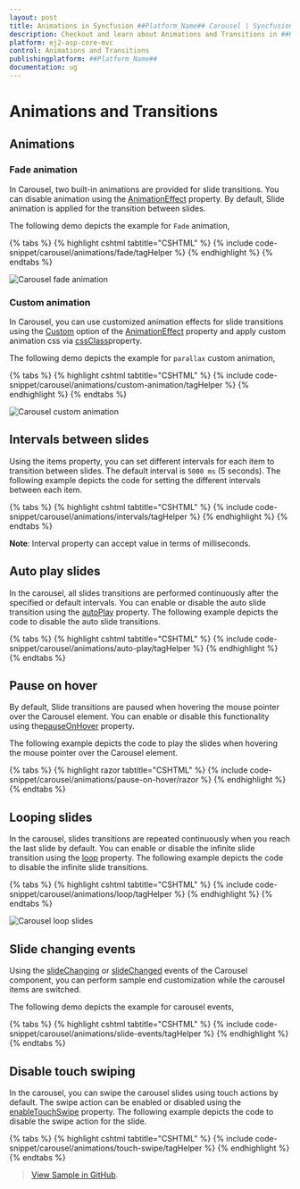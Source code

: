 ```yaml
---
layout: post
title: Animations in Syncfusion ##Platform_Name## Carousel | Syncfusion
description: Checkout and learn about Animations and Transitions in ##Platform_Name## Carousel control of Syncfusion Essential JS 2 and more details.
platform: ej2-asp-core-mvc
control: Animations and Transitions
publishingplatform: ##Platform_Name##
documentation: ug
---
```


# Animations and Transitions

## Animations

### Fade animation

In Carousel, two built-in animations are provided for slide transitions. You can disable animation using the [AnimationEffect](https://help.syncfusion.com/cr/aspnetcore-js2/Syncfusion.EJ2.Navigations.Carousel.html#Syncfusion_EJ2_Navigations_Carousel_AnimationEffect) property. By default, Slide animation is applied for the transition between slides.

The following demo depicts the example for `Fade` animation,

{% tabs %}
{% highlight cshtml tabtitle="CSHTML" %}
{% include code-snippet/carousel/animations/fade/tagHelper %}
{% endhighlight %}
{% endtabs %}

![Carousel fade animation](images/fade_animation.gif)

### Custom animation

In Carousel, you can use customized animation effects for slide transitions using the [Custom](https://help.syncfusion.com/cr/aspnetcore-js2/Syncfusion.EJ2.Navigations.CarouselAnimationEffect.html) option of the [AnimationEffect](https://help.syncfusion.com/cr/aspnetcore-js2/Syncfusion.EJ2.Navigations.Carousel.html#Syncfusion_EJ2_Navigations_Carousel_AnimationEffect) property and apply custom animation css via [cssClass](https://help.syncfusion.com/cr/aspnetcore-js2/Syncfusion.EJ2.Navigations.Carousel.html#Syncfusion_EJ2_Navigations_Carousel_cssClass)property.

The following demo depicts the example for `parallax` custom animation,

{% tabs %}
{% highlight cshtml tabtitle="CSHTML" %}
{% include code-snippet/carousel/animations/custom-animation/tagHelper %}
{% endhighlight %}
{% endtabs %}

![Carousel custom animation](images/parallax_animation.gif)

## Intervals between slides

Using the items property, you can set different intervals for each item to transition between slides. The default interval is `5000 ms` (5 seconds). The following example depicts the code for setting the different intervals between each item.

{% tabs %}
{% highlight cshtml tabtitle="CSHTML" %}
{% include code-snippet/carousel/animations/intervals/tagHelper %}
{% endhighlight %}
{% endtabs %}

**Note**: Interval property can accept value in terms of milliseconds.

## Auto play slides

In the carousel, all slides transitions are performed continuously after the specified or default intervals. You can enable or disable the auto slide transition using the [autoPlay](https://help.syncfusion.com/cr/aspnetcore-js2/Syncfusion.EJ2.Navigations.Carousel.html#Syncfusion_EJ2_Navigations_Carousel_AutoPlay) property. The following example depicts the code to disable the auto slide transitions.

{% tabs %}
{% highlight cshtml tabtitle="CSHTML" %}
{% include code-snippet/carousel/animations/auto-play/tagHelper %}
{% endhighlight %}
{% endtabs %}

## Pause on hover

By default, Slide transitions are paused when hovering the mouse pointer over the Carousel element. You can enable or disable this functionality using the[pauseOnHover](https://help.syncfusion.com/cr/aspnetcore-js2/Syncfusion.EJ2.Navigations.Carousel.html#Syncfusion_EJ2_Navigations_Carousel_PauseOnHover) property. 

The following example depicts the code to play the slides when hovering the mouse pointer over the Carousel element.

{% tabs %}
{% highlight razor tabtitle="CSHTML" %}
{% include code-snippet/carousel/animations/pause-on-hover/razor %}
{% endhighlight %}
{% endtabs %}

## Looping slides

In the carousel, slides transitions are repeated continuously when you reach the last slide by default. You can enable or disable the infinite slide transition using the [loop](https://help.syncfusion.com/cr/aspnetcore-js2/Syncfusion.EJ2.Navigations.Carousel.html#Syncfusion_EJ2_Navigations_Carousel_Loop) property. The following example depicts the code to disable the infinite slide transitions.

{% tabs %}
{% highlight cshtml tabtitle="CSHTML" %}
{% include code-snippet/carousel/animations/loop/tagHelper %}
{% endhighlight %}
{% endtabs %}

![Carousel loop slides](images/looping_slides.png)

## Slide changing events

Using the [slideChanging](https://help.syncfusion.com/cr/aspnetcore-js2/Syncfusion.EJ2.Navigations.Carousel.html#Syncfusion_EJ2_Navigations_Carousel_SlideChanging) or [slideChanged](https://help.syncfusion.com/cr/aspnetcore-js2/Syncfusion.EJ2.Navigations.Carousel.html#Syncfusion_EJ2_Navigations_Carousel_SlideChanged) events of the Carousel component, you can perform sample end customization while the carousel items are switched.

The following demo depicts the example for carousel events,

{% tabs %}
{% highlight cshtml tabtitle="CSHTML" %}
{% include code-snippet/carousel/animations/slide-events/tagHelper %}
{% endhighlight %}
{% endtabs %}

## Disable touch swiping

In the carousel, you can swipe the carousel slides using touch actions by default. The swipe action can be enabled or disabled using the [enableTouchSwipe](https://help.syncfusion.com/cr/aspnetcore-js2/Syncfusion.EJ2.Navigations.Carousel.html#Syncfusion_EJ2_Navigations_Carousel_EnableTouchSwipe) property. The following example depicts the code to disable the swipe action for the slide.

{% tabs %}
{% highlight cshtml tabtitle="CSHTML" %}
{% include code-snippet/carousel/animations/touch-swipe/tagHelper %}
{% endhighlight %}
{% endtabs %}

> [View Sample in GitHub](https://github.com/SyncfusionExamples/ASP-NET-Core-UG-Examples/tree/main/Carousel/CarouselAnimationUGSample).